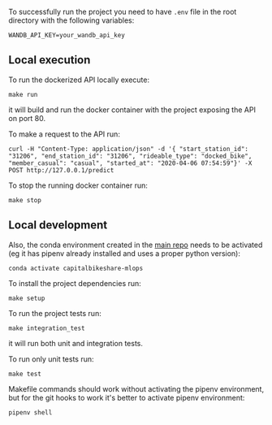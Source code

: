 To successfully run the project you need to have `.env` file in the root directory with the following variables:
```
WANDB_API_KEY=your_wandb_api_key
```

## Local execution

To run the dockerized API locally execute:
```shell
make run
```

it will build and run the docker container with the project exposing the API on port 80.

To make a request to the API run:
```shell
curl -H "Content-Type: application/json" -d '{ "start_station_id": "31206", "end_station_id": "31206", "rideable_type": "docked_bike", "member_casual": "casual", "started_at": "2020-04-06 07:54:59"}' -X POST http://127.0.0.1/predict
```

To stop the running docker container run:
```shell
make stop
```

## Local development
Also, the conda environment created in the [main repo](https://github.com/aaalexlit/capitalbikeshare-mlops) needs to be activated (eg it has pipenv already installed and uses a proper python version):
```shell
conda activate capitalbikeshare-mlops
```

To install the project dependencies run:
```shell
make setup
```

To run the project tests run:
```shell
make integration_test
```
it will run both unit and integration tests.

To run only unit tests run:
```shell
make test
```

Makefile commands should work without activating the pipenv environment, but for the git hooks to work it's better to activate pipenv environment:
```shell
pipenv shell
```
